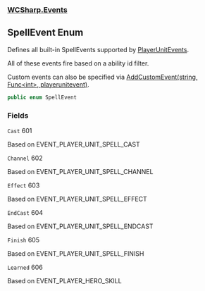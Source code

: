 ### [WCSharp.Events](WCSharp.Events.md 'WCSharp.Events')

## SpellEvent Enum

Defines all built-in SpellEvents supported by [PlayerUnitEvents](WCSharp.Events.PlayerUnitEvents.md 'WCSharp.Events.PlayerUnitEvents').  
  
All of these events fire based on a ability id filter.  
  
Custom events can also be specified via [AddCustomEvent(string, Func&lt;int&gt;, playerunitevent)](WCSharp.Events.PlayerUnitEvents.AddCustomEvent(string,System.Func_int_,War3Api.Common.playerunitevent).md 'WCSharp.Events.PlayerUnitEvents.AddCustomEvent(string, System.Func<int>, War3Api.Common.playerunitevent)').

```csharp
public enum SpellEvent
```
### Fields

<a name='WCSharp.Events.SpellEvent.Cast'></a>

`Cast` 601

Based on EVENT_PLAYER_UNIT_SPELL_CAST

<a name='WCSharp.Events.SpellEvent.Channel'></a>

`Channel` 602

Based on EVENT_PLAYER_UNIT_SPELL_CHANNEL

<a name='WCSharp.Events.SpellEvent.Effect'></a>

`Effect` 603

Based on EVENT_PLAYER_UNIT_SPELL_EFFECT

<a name='WCSharp.Events.SpellEvent.EndCast'></a>

`EndCast` 604

Based on EVENT_PLAYER_UNIT_SPELL_ENDCAST

<a name='WCSharp.Events.SpellEvent.Finish'></a>

`Finish` 605

Based on EVENT_PLAYER_UNIT_SPELL_FINISH

<a name='WCSharp.Events.SpellEvent.Learned'></a>

`Learned` 606

Based on EVENT_PLAYER_HERO_SKILL